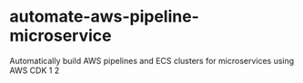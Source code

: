 # automate-aws-pipeline-microservice
Automatically build AWS pipelines and ECS clusters for microservices using AWS CDK
1
2
